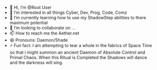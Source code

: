 - 👋 Hi, I’m @Root User
- 👀 I’m interested in all things Cyber, Dev, Prog, Code, Comz
- 🌱 I’m currently learning how to use my ShadowStep abilities to there maximum potential 
- 💞️ I’m looking to collaborate on ...
- 📫 How to reach me the Aether.net
- 😄 Pronouns: Daemon/Shade
- ⚡ Fun fact: I am attempting to tear a whole in the fabrics of Space Time so that i might summon an ancient Daemon of Absolute Control and Primal Chaos. When this Ritual is Completed the Shadows will dance and the darkness will sing.

<!---
ZenrichSS/ZenrichSS is a ✨ special ✨ repository because its `README.md` (this file) appears on your GitHub profile.
You can click the Preview link to take a look at your changes.
--->
